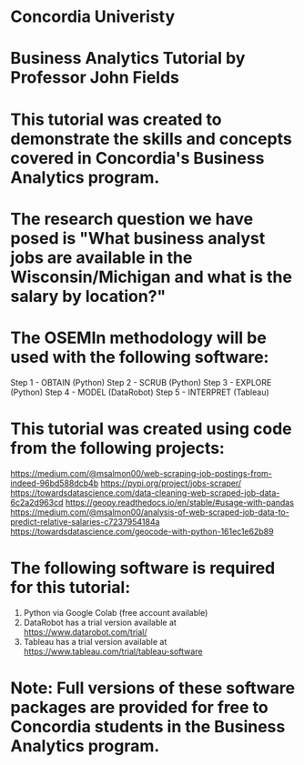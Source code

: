 # Concordia Univeristy
# Business Analytics Tutorial by Professor John Fields

# This tutorial was created to demonstrate the skills and concepts covered in Concordia's Business Analytics program.  

# The research question we have posed is "What business analyst jobs are available in the Wisconsin/Michigan and what is the salary by location?"

# The OSEMIn methodology will be used with the following software:
Step 1 - OBTAIN (Python)
Step 2 - SCRUB (Python)
Step 3 - EXPLORE (Python)
Step 4 - MODEL (DataRobot)
Step 5 - INTERPRET (Tableau)

# This tutorial was created using code from the following projects:
https://medium.com/@msalmon00/web-scraping-job-postings-from-indeed-96bd588dcb4b
https://pypi.org/project/jobs-scraper/
https://towardsdatascience.com/data-cleaning-web-scraped-job-data-6c2a2d963cd
https://geopy.readthedocs.io/en/stable/#usage-with-pandas
https://medium.com/@msalmon00/analysis-of-web-scraped-job-data-to-predict-relative-salaries-c7237954184a
https://towardsdatascience.com/geocode-with-python-161ec1e62b89

# The following software is required for this tutorial:
1. Python via Google Colab (free account available)
2. DataRobot has a trial version available at https://www.datarobot.com/trial/
3. Tableau has a trial version available at https://www.tableau.com/trial/tableau-software

# Note: Full versions of these software packages are provided for free to Concordia students in the Business Analytics program.

